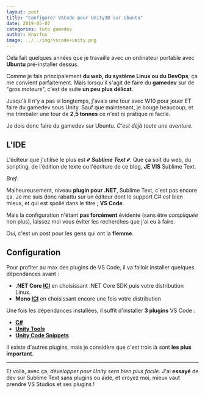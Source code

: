 ```yaml
---
layout: post
title: "Configurer VSCode pour Unity3D sur Ubuntu"
date: 2019-05-07
categories: tuto gamedev
author: Knarfux
image: ../../img/vscode+unity.png
---
```


Cela fait quelques années que je travaille avec un ordinateur portable avec **Ubuntu** pré-installer dessus.

Comme je fais principalement **du web, du système Linux ou du DevOps**, ça me convient parfaitement. Mais lorsqu'il s'agit de faire du **gamedev** sur de "*gros moteurs*", c'est de suite **un peu plus délicat**.

Jusqu'à il n'y a pas si longtemps, j'avais une tour avec W10 pour jouer ET faire du gamedev sous Unity. Sauf que maintenant, je bouge beaucoup, et me trimbaler une tour de **2,5 tonnes** ce n'est ni pratique ni facile.

Je dois donc faire du gamedev sur Ubuntu. *C'est déjà toute une aventure.*

## L'IDE

L'éditeur que j'utilise le plus est 💕 ***Sublime Text*** 💕. Que ça soit du web, du scripting, de l'édition de texte ou l'écriture de ce blog, **JE VIS** Sublime Text.

*Bref*.

Malheureusement, niveau **plugin pour .NET**, Sublime Text, c'est pas encore ça. Je me suis donc rabattu sur un éditeur dont le support C# est bien mieux, et qui est spoilé dans le titre ; **VS Code**.

Mais la configuration n'étant **pas forcément** évidente (sans être *compliquée* non plus), laissez moi vous éviter les recherches que j'ai eu à faire.

Oui, c'est un post pour les gens qui ont la **flemme**.

## Configuration

Pour profiter au max des plugins de VS Code, il va falloir installer quelques dépendances avant :

- **.NET Core [ICI](https://dotnet.microsoft.com/download)** en choisissant .NET Core SDK puis votre distribution Linux.
- **Mono [ICI](https://www.mono-project.com/download/stable/#download-lin-ubuntu)** en choisissant encore une fois votre distribution

Une fois les dépendances installées, il suffit d'installer **3 plugins** VS Code :

- **[C#](https://marketplace.visualstudio.com/items?itemName=ms-vscode.csharp)**
- **[Unity Tools](https://marketplace.visualstudio.com/items?itemName=Tobiah.unity-tools)**
- **[Unity Code Snippets](https://marketplace.visualstudio.com/items?itemName=kleber-swf.unity-code-snippets)**

Il existe d'autres plugins, mais je considère que c'est trois là sont **les plus important**.

***

Et voilà, avec ça, *développer pour Unity sera bien plus facile*. J'ai **essayé** de dev sur Sublime Text sans plugins ou aide, et croyez moi, mieux vaut prendre VS Studios et ses plugins !
